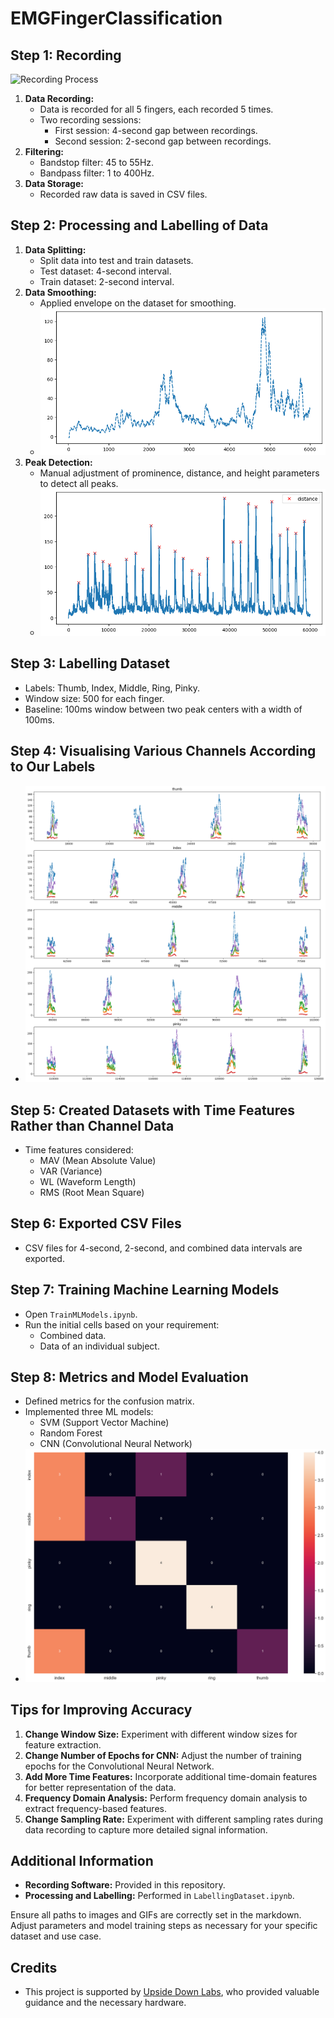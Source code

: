 # EMGFingerClassification

## Step 1: Recording
![Recording Process](images/Recording.gif)
1. **Data Recording:**
    - Data is recorded for all 5 fingers, each recorded 5 times.
    - Two recording sessions:
        - First session: 4-second gap between recordings.
        - Second session: 2-second gap between recordings.
2. **Filtering:**
    - Bandstop filter: 45 to 55Hz.
    - Bandpass filter: 1 to 400Hz.
3. **Data Storage:**
    - Recorded raw data is saved in CSV files.

## Step 2: Processing and Labelling of Data
1. **Data Splitting:**
    - Split data into test and train datasets.
    - Test dataset: 4-second interval.
    - Train dataset: 2-second interval.
2. **Data Smoothing:**
    - Applied envelope on the dataset for smoothing.
    - ![Data Smoothing](images/envelope.png)
3. **Peak Detection:**
    - Manual adjustment of prominence, distance, and height parameters to detect all peaks.
    - ![Peak Detection](images/peaks.png)

## Step 3: Labelling Dataset
- Labels: Thumb, Index, Middle, Ring, Pinky.
- Window size: 500 for each finger.
- Baseline: 100ms window between two peak centers with a width of 100ms.

## Step 4: Visualising Various Channels According to Our Labels
- ![Visualisation](images/visualisation.png)

## Step 5: Created Datasets with Time Features Rather than Channel Data
- Time features considered:
  - MAV (Mean Absolute Value)
  - VAR (Variance)
  - WL (Waveform Length)
  - RMS (Root Mean Square)

## Step 6: Exported CSV Files
- CSV files for 4-second, 2-second, and combined data intervals are exported.

## Step 7: Training Machine Learning Models
- Open `TrainMLModels.ipynb`.
- Run the initial cells based on your requirement:
  - Combined data.
  - Data of an individual subject.

## Step 8: Metrics and Model Evaluation
- Defined metrics for the confusion matrix.
- Implemented three ML models:
  - SVM (Support Vector Machine)
  - Random Forest
  - CNN (Convolutional Neural Network)
- ![Confusion Matrix](images/confusion_matrix.png)

## Tips for Improving Accuracy
1. **Change Window Size:** Experiment with different window sizes for feature extraction.
2. **Change Number of Epochs for CNN:** Adjust the number of training epochs for the Convolutional Neural Network.
3. **Add More Time Features:** Incorporate additional time-domain features for better representation of the data.
4. **Frequency Domain Analysis:** Perform frequency domain analysis to extract frequency-based features.
5. **Change Sampling Rate:** Experiment with different sampling rates during data recording to capture more detailed signal information.

## Additional Information
- **Recording Software:** Provided in this repository.
- **Processing and Labelling:** Performed in `LabellingDataset.ipynb`.

Ensure all paths to images and GIFs are correctly set in the markdown. Adjust parameters and model training steps as necessary for your specific dataset and use case.

## Credits
 - This project is supported by [Upside Down Labs](https://upsidedownlabs.tech), who provided valuable guidance and the necessary hardware.
